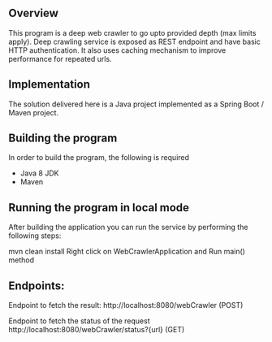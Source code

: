 ## Overview
This program is a deep web crawler to go upto provided depth (max limits apply). Deep crawling service is exposed as REST endpoint and have basic HTTP authentication. 
It also uses caching mechanism to improve performance for repeated urls.

## Implementation
The solution delivered here is a Java project implemented as a Spring Boot / Maven project.


## Building the program
In order to build the program, the following is required

- Java 8 JDK
- Maven


## Running the program in local mode
After building the application you can run the service by performing the following steps:

mvn clean install
Right click on WebCrawlerApplication and Run main() method


## Endpoints:
Endpoint to fetch the result:
http://localhost:8080/webCrawler (POST)

Endpoint to fetch the status of the request
http://localhost:8080/webCrawler/status?{url} (GET)
